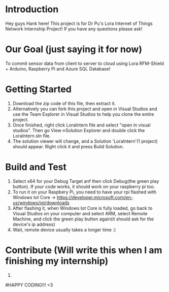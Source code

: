 # Introduction
Hey guys Hank here! This project is for Dr Pu's Lora Internet of Things Network Internship Project! If you have any questions please ask!

# Our Goal (just saying it for now)
To commit sensor data from client to server to cloud using Lora RFM-Shield + Arduino, Raspberry Pi and Azure SQL Database!

# Getting Started
1.	Download the zip code of this file, then extract it.
1.  Alternatively you can fork this project and open in Visual Studios and use the Team Explorer in Visual Studios to help you clone the entire project.
2.	Once finished, right click LoraIntern file and select "open in visual studios". Then go View->Solution Explorer and double click the LoraIntern.sln file.
3.	The solution viewer will change, and a Solution 'LoraIntern'(1 project) should appear. Right click it and press Build Solution.

# Build and Test
1. Select x64 for your Debug Target anf then click Debug(the green play button). If your code works, it should work on your raspberry pi too.
2. To run it on your Raspbery Pi, you need to have your rpi flashed with Windows Iot Core -> https://developer.microsoft.com/en-us/windows/iot/downloads
3. After flashing it, when Windows Iot Core is fully loaded, go back to Visual Studios on your computer and select ARM, select Remote Machine, and click the green play button again(it should ask for the device's ip address)
4. Wait, remote device usually takes a longer time :)

# Contribute (Will write this when I am finishing my internship)
1. 

#HAPPY CODING!!! <3 
